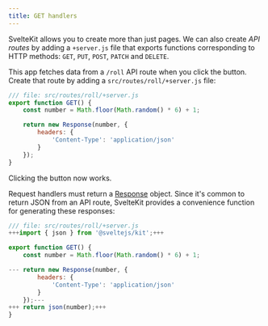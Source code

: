 ```yaml
---
title: GET handlers
---
```


SvelteKit allows you to create more than just pages. We can also create _API routes_ by adding a `+server.js` file that exports functions corresponding to HTTP methods: `GET`, `PUT`, `POST`, `PATCH` and `DELETE`.

This app fetches data from a `/roll` API route when you click the button. Create that route by adding a `src/routes/roll/+server.js` file:

```js
/// file: src/routes/roll/+server.js
export function GET() {
	const number = Math.floor(Math.random() * 6) + 1;

	return new Response(number, {
		headers: {
			'Content-Type': 'application/json'
		}
	});
}
```

Clicking the button now works.

Request handlers must return a [Response](https://developer.mozilla.org/en-US/docs/Web/API/Response/Response) object. Since it's common to return JSON from an API route, SvelteKit provides a convenience function for generating these responses:

```js
/// file: src/routes/roll/+server.js
+++import { json } from '@sveltejs/kit';+++

export function GET() {
	const number = Math.floor(Math.random() * 6) + 1;

---	return new Response(number, {
		headers: {
			'Content-Type': 'application/json'
		}
	});---
+++	return json(number);+++
}
```
